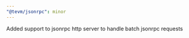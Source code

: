 ```yaml
---
"@tevm/jsonrpc": minor
---
```


Added support to jsonrpc http server to handle batch jsonrpc requests
